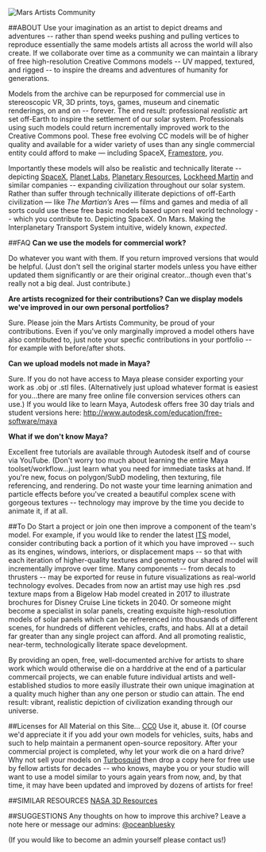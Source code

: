 ![Mars Artists Community](https://cloud.githubusercontent.com/assets/9756546/11696333/baf22850-9e81-11e5-8bfb-c9a452885ef3.png)


##ABOUT
Use your imagination as an artist to depict dreams and adventures -- rather than spend weeks pushing and pulling vertices to reproduce essentially the same models artists all across the world will also create. If we collaborate over time as a community we can maintain a library of free high-resolution Creative Commons models -- UV mapped, textured, and rigged -- to inspire the dreams and adventures of humanity for generations.  

Models from the archive can be repurposed for commercial use in stereoscopic VR, 3D prints, toys, games, museum and cinematic renderings, on and on -- forever. The end result: professional _realistic_ art set off-Earth to inspire the settlement of our solar system. Professionals using such models could return incrementally improved work to the Creative Commons pool. These free evolving CC models will be of higher quality and available for a wider variety of uses than any single commercial entity could afford to make — including SpaceX, [Framestore](https://www.framestore.com), _you_.

Importantly these models will also be realistic and technically literate -- depicting [SpaceX](http://www.spacex.com/mars), [Planet Labs](https://www.planet.com), [Planetary Resources](http://www.planetaryresources.com/#home-intro), [Lockheed Martin](http://www.lockheedmartin.com/us/what-we-do/space.html) and similar companies -- expanding civilization throughout our solar system. Rather than suffer through technically illiterate depictions of off-Earth civilization — like _The Martian’s_ Ares — films and games and media of all sorts could use these free basic models based upon real world technology -- which you contribute to. Depicting SpaceX. On Mars. Making the Interplanetary Transport System intuitive, widely known, _expected_. 


##FAQ
**Can we use the models for commercial work?**

Do whatever you want with them. If you return improved versions that would be helpful. (Just don't sell the original starter models unless you have either updated them significantly or are their original creator...though even that's really not a big deal. Just contribute.)

**Are artists recognized for their contributions? Can we display models we've improved in our own personal portfolios?**

Sure. Please join the Mars Artists Community, be proud of your contributions. Even if you've only marginally improved a model others have also contributed to, just note your specfic contributions in your portfolio -- for example with before/after shots.

**Can we upload models not made in Maya?**

Sure. If you do not have access to Maya please consider exporting your work as .obj or .stl files. (Alternatively just upload whatever format is easiest for you...there are many free online file conversion services others can use.) If you would like to learn Maya, Autodesk offers free 30 day trials and student versions here: http://www.autodesk.com/education/free-software/maya 

**What if we don't know Maya?**

Excellent free tutorials are available through Autodesk itself and of course via YouTube. (Don't worry too much about learning the entire Maya toolset/workflow...just learn what you need for immediate tasks at hand. If you're new, focus on polygon/SubD modeling, then texturing, file referencing, and rendering. Do not waste your time learning animation and particle effects before you've created a beautiful complex scene with gorgeous textures -- technology may improve by the time you decide to animate it, if at all.

##To Do
Start a project or join one then improve a component of the team's model. For example, if you would like to render the latest [ITS](https://github.com/MarsArtistsCommunity/ITS) model, consider contributing back a portion of it which you have improved -- such as its engines, windows, interiors, or displacement maps -- so that with each iteration of higher-quality textures and geometry our shared model will incrementally improve over time. Many components -- from decals to thrusters -- may be exported for reuse in future visualizations as real-world technology evolves. Decades from now an artist may use high res .psd texture maps from a Bigelow Hab model created in 2017 to illustrate brochures for Disney Cruise Line tickets in 2040. Or someone might become a specialist in solar panels, creating exquisite high-resolution models of solar panels which can be refrerenced into thousands of different scenes, for hundreds of different vehicles, crafts, and habs. All at a detail far greater than any single project can afford. And all promoting realistic, near-term, technologically literate space development. 

By providing an open, free, well-documented archive for artists to share work which would otherwise die on a harddrive at the end of a particular commercail projects, we can enable future individual artists and well-established studios to more easily illustrate their own unique imagination at a quality much higher than any one person or studio can attain. The end result: vibrant, realistic depiction of civilization exanding through our universe.

##Licenses for All Material on this Site...
[CC0](https://creativecommons.org/share-your-work/public-domain/cc0/) Use it, abuse it. (Of course we'd appreciate it if you add your own models for vehicles, suits, habs and such to help maintain a permanent open-source repository. After your commercial project is completed, why let your work die on a hard drive? Why not sell your  models on [Turbosquid](http://turbosquid.com) then drop a copy here for free use by fellow artists for decades -- who knows, maybe you or your studio will want to use a model similar to yours again years from now, and, by that time, it may have been updated and improved by dozens of artists for free!

##SIMILAR RESOURCES
[NASA 3D Resources](https://nasa3d.arc.nasa.gov)

##SUGGESTIONS
Any thoughts on how to improve this archive? Leave a note here or message our admins:
[@oceanbluesky](http://twitter.com/oceanbluesky)

(If you would like to become an admin yourself please contact us!)
